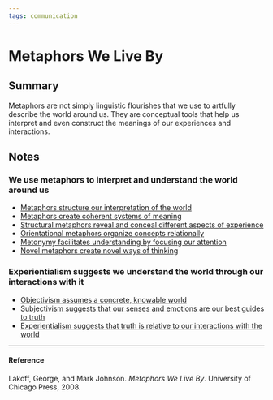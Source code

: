 ```yaml
---
tags: communication
---
```

# Metaphors We Live By
## Summary
Metaphors are not simply linguistic flourishes that we use to artfully describe the world around us. They are conceptual tools that help us interpret and even construct the meanings of our experiences and interactions.

## Notes
### We use metaphors to interpret and understand the world around us

-  [Metaphors structure our interpretation of the world](https://publish.obsidian.md/mobydiction/notes/Metaphors+structure+our+interpretation+of+the+world)
-  [Metaphors create coherent systems of meaning](https://publish.obsidian.md/mobydiction/notes/Metaphors+create+coherent+systems+of+meaning)
-  [Structural metaphors reveal and conceal different aspects of experience](https://publish.obsidian.md/mobydiction/notes/Structural+metaphors+reveal+and+conceal+different+aspects+of+experience)
-  [Orientational metaphors organize concepts relationally](https://publish.obsidian.md/mobydiction/notes/Orientational+metaphors+organize+concepts+relationally)
-  [Metonymy facilitates understanding by focusing our attention](https://publish.obsidian.md/mobydiction/notes/Metonymy+facilitates+understanding+by+focusing+our+attention)
-  [Novel metaphors create novel ways of thinking](https://publish.obsidian.md/mobydiction/notes/Novel+metaphors+create+novel+ways+of+thinking)

### Experientialism suggests we understand the world through our interactions with it
-  [Objectivism assumes a concrete, knowable world](https://publish.obsidian.md/mobydiction/notes/Objectivism+assumes+a+concrete%2C+knowable+world)
-  [Subjectivism suggests that our senses and emotions are our best guides to truth](https://publish.obsidian.md/mobydiction/notes/Subjectivism+suggests+that+our+senses+and+emotions+are+our+best+guides+to+truth)
-  [Experientialism suggests that truth is relative to our interactions with the world](https://publish.obsidian.md/mobydiction/notes/Experientialism+suggests+that+truth+is+relative+to+our+interactions+with+the+world)

---

#### Reference
Lakoff, George, and Mark Johnson. _Metaphors We Live By_. University of Chicago Press, 2008.